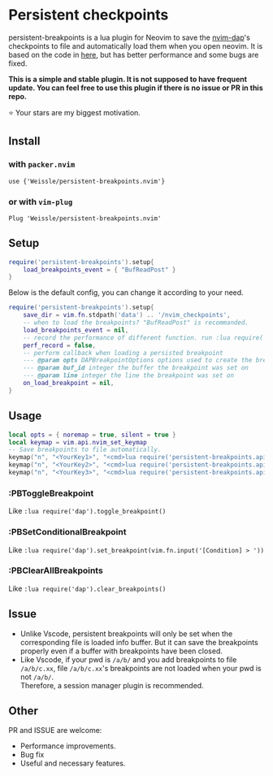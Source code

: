 # Persistent checkpoints 
persistent-breakpoints is a lua plugin for Neovim to save the [nvim-dap](https://github.com/mfussenegger/nvim-dap)'s checkpoints to file and automatically load them when you open neovim. It is based on the code in [here](https://github.com/mfussenegger/nvim-dap/issues/198), but has better performance and some bugs are fixed.

**This is a simple and stable plugin. It is not supposed to have frequent update. You can feel free to use this plugin if there is no issue or PR in this repo.**  

:star: Your stars are my biggest motivation.

## Install
### with `packer.nvim`  
`use {'Weissle/persistent-breakpoints.nvim'}`  
### or with `vim-plug`  
`Plug 'Weissle/persistent-breakpoints.nvim'`

## Setup
```lua
require('persistent-breakpoints').setup{
	load_breakpoints_event = { "BufReadPost" }
}
```
Below is the default config, you can change it according to your need.
```lua
require('persistent-breakpoints').setup{
	save_dir = vim.fn.stdpath('data') .. '/nvim_checkpoints',
	-- when to load the breakpoints? "BufReadPost" is recommanded.
	load_breakpoints_event = nil,
	-- record the performance of different function. run :lua require('persistent-breakpoints.api').print_perf_data() to see the result.
	perf_record = false,
	-- perform callback when loading a persisted breakpoint
	--- @param opts DAPBreakpointOptions options used to create the breakpoint ({line, condition, logMessage, hitCondition})
	--- @param buf_id integer the buffer the breakpoint was set on
	--- @param line integer the line the breakpoint was set on
	on_load_breakpoint = nil,
} 
```
## Usage
```lua
local opts = { noremap = true, silent = true }
local keymap = vim.api.nvim_set_keymap
-- Save breakpoints to file automatically.
keymap("n", "<YourKey1>", "<cmd>lua require('persistent-breakpoints.api').toggle_breakpoint()<cr>", opts)
keymap("n", "<YourKey2>", "<cmd>lua require('persistent-breakpoints.api').set_conditional_breakpoint()<cr>", opts)
keymap("n", "<YourKey3>", "<cmd>lua require('persistent-breakpoints.api').clear_all_breakpoints()<cr>", opts)
```

### **:PBToggleBreakpoint** 
Like `:lua require('dap').toggle_breakpoint()`
### **:PBSetConditionalBreakpoint** 
Like `:lua require('dap').set_breakpoint(vim.fn.input('[Condition] > '))`
### **:PBClearAllBreakpoints** 
Like `:lua require('dap').clear_breakpoints()`


## Issue
* Unlike Vscode, persistent breakpoints will only be set when the corresponding file is loaded info buffer. But it can save the breakpoints properly even if a buffer with breakpoints have been closed.
* Like Vscode, if your pwd is `/a/b/` and you add breakpoints to file `/a/b/c.xx`, file `/a/b/c.xx`'s breakpoints are not loaded when your pwd is not `/a/b/`.   
Therefore, a session manager plugin is recommended. 

## Other
PR and ISSUE are welcome:
* Performance improvements.
* Bug fix
* Useful and necessary features.

